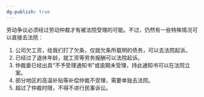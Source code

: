 ```yaml
---
dg-publish: true
---
```

劳动争议必须经过劳动仲裁才有被法院受理的可能。不过，仍然有一些特殊情况可以直接去法院：

1. 公司欠工资，给我们打了欠条，仅就欠条所载明的债务，可以去法院起诉。  
2. 已经过了退休年龄，就工资等劳务报酬可以法院起诉。  
3. 仲裁委已经出具“不予受理通知书”或逾期未受理，持此通知书可以在法院立案。  
4. 部分地区的高温补贴等补偿仲裁不受理，需要单独去法院。  
5. 超过了仲裁时限，不得不进行民事诉讼。